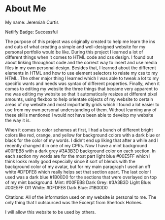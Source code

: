 # About Me

My name: Jeremiah Curtis

Netlify Badge: Successful

The purpose of this project was originally created to help me learn the ins and outs of what creating a simple and well-designed website for my personal portfolio would be like. During this project I learned a lot of different things when it comes to HTML code and css design. I found out about linking throughout code and the correct way to insert and use media files in my own personal design. Besides that, I learned about the different elements in HTML and how to use element selectors to relate my css to my HTML. The other major thing I learned which I was able to tweak a lot to my specific wants and needs was syntax of different properties. Finally, when it comes to editing my website the three things that became very apparent to me was editing my website so that it automatically resizes at different pixel amounts, using flexbox to help orientate objects of my website to certain areas of my website and most importantly grids which I found a lot easier to use from my own personal understanding of them. Without learning any of these skills mentioned I would not have been able to develop my website the way it is.

When it comes to color schemes at first, I had a bunch of different bright colors like red, orange, and yellow for background colors with a dark blue or black for the color of my words. I didn’t end up liking that after a while and I recently changed it in one of my CPRs. Now I have a mint background #00FEB8 with a dark grey #3A3B3D background color on each section. In each section my words are for the most part light blue #00E5FF which I think looks really good especially since it sort of blends with the background color of my avatar, but for my main paragraph I used an off white #DFDFE8 which really helps set that section apart. The last color I used was a dark blue #1B00D0 for the sections that were overlayed on top of my mint background.
Mint: #00FEB8
Dark Grey: #3A3B3D
Light Blue: #00E5FF
Off White: #DFDFE8
Dark Blue: #1B00D0

Citations:
All of the information used on my website is personal to me. The only thing that I outsourced was the Excerpt from Sherlock Holmes.

I will allow this website to be used by others.